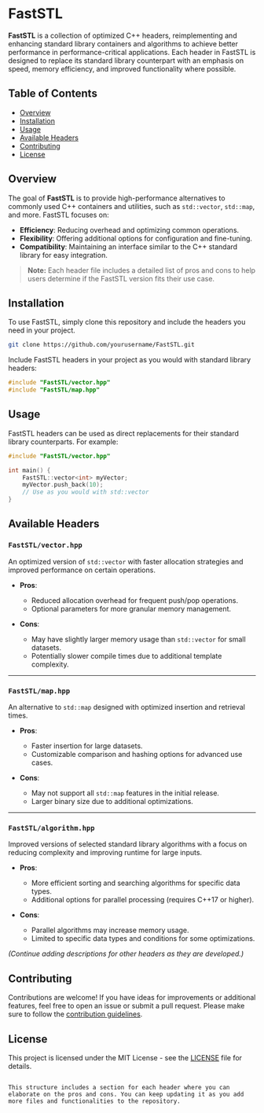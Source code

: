 # FastSTL

**FastSTL** is a collection of optimized C++ headers, reimplementing and enhancing standard library containers and algorithms to achieve better performance in performance-critical applications. Each header in FastSTL is designed to replace its standard library counterpart with an emphasis on speed, memory efficiency, and improved functionality where possible.

## Table of Contents
- [Overview](#overview)
- [Installation](#installation)
- [Usage](#usage)
- [Available Headers](#available-headers)
- [Contributing](#contributing)
- [License](#license)

## Overview

The goal of **FastSTL** is to provide high-performance alternatives to commonly used C++ containers and utilities, such as `std::vector`, `std::map`, and more. FastSTL focuses on:
- **Efficiency**: Reducing overhead and optimizing common operations.
- **Flexibility**: Offering additional options for configuration and fine-tuning.
- **Compatibility**: Maintaining an interface similar to the C++ standard library for easy integration.

> **Note:** Each header file includes a detailed list of pros and cons to help users determine if the FastSTL version fits their use case.

## Installation

To use FastSTL, simply clone this repository and include the headers you need in your project.

```bash
git clone https://github.com/yourusername/FastSTL.git
```

Include FastSTL headers in your project as you would with standard library headers:
```cpp
#include "FastSTL/vector.hpp"
#include "FastSTL/map.hpp"
```

## Usage

FastSTL headers can be used as direct replacements for their standard library counterparts. For example:

```cpp
#include "FastSTL/vector.hpp"

int main() {
    FastSTL::vector<int> myVector;
    myVector.push_back(10);
    // Use as you would with std::vector
}
```

## Available Headers

### `FastSTL/vector.hpp`
An optimized version of `std::vector` with faster allocation strategies and improved performance on certain operations.

- **Pros**:
  - Reduced allocation overhead for frequent push/pop operations.
  - Optional parameters for more granular memory management.

- **Cons**:
  - May have slightly larger memory usage than `std::vector` for small datasets.
  - Potentially slower compile times due to additional template complexity.

---

### `FastSTL/map.hpp`
An alternative to `std::map` designed with optimized insertion and retrieval times.

- **Pros**:
  - Faster insertion for large datasets.
  - Customizable comparison and hashing options for advanced use cases.

- **Cons**:
  - May not support all `std::map` features in the initial release.
  - Larger binary size due to additional optimizations.

---

### `FastSTL/algorithm.hpp`
Improved versions of selected standard library algorithms with a focus on reducing complexity and improving runtime for large inputs.

- **Pros**:
  - More efficient sorting and searching algorithms for specific data types.
  - Additional options for parallel processing (requires C++17 or higher).

- **Cons**:
  - Parallel algorithms may increase memory usage.
  - Limited to specific data types and conditions for some optimizations.

*(Continue adding descriptions for other headers as they are developed.)*

## Contributing

Contributions are welcome! If you have ideas for improvements or additional features, feel free to open an issue or submit a pull request. Please make sure to follow the [contribution guidelines](CONTRIBUTING.md).

## License

This project is licensed under the MIT License - see the [LICENSE](LICENSE) file for details.
```

This structure includes a section for each header where you can elaborate on the pros and cons. You can keep updating it as you add more files and functionalities to the repository.
